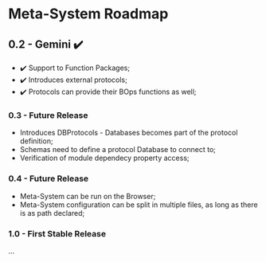 # Meta-System Roadmap

## 0.2 - Gemini :heavy_check_mark: 
- :heavy_check_mark: Support to Function Packages;
- :heavy_check_mark: Introduces external protocols;
- :heavy_check_mark: Protocols can provide their BOps functions as well;

### 0.3 - Future Release
- Introduces DBProtocols - Databases becomes part of the protocol definition;
- Schemas need to define a protocol Database to connect to;
- Verification of module dependecy property access;

### 0.4 - Future Release
- Meta-System can be run on the Browser;
- Meta-System configuration can be split in multiple files, as long as there is as path declared;

### 1.0 - First Stable Release
...
